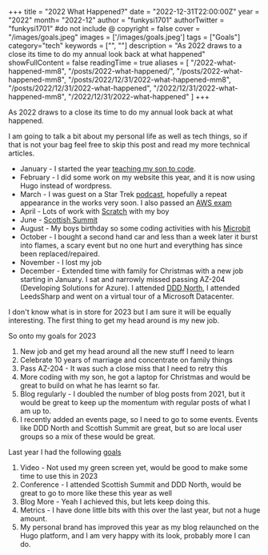 +++
title = "2022 What Happened?"
date = "2022-12-31T22:00:00Z"
year = "2022"
month= "2022-12"
author = "funkysi1701"
authorTwitter = "funkysi1701" #do not include @
copyright = false
cover = "/images/goals.jpeg"
images = ['/images/goals.jpeg']
tags = ["Goals"]
category="tech"
keywords = ["", ""]
description = "As 2022 draws to a close its time to do my annual look back at what happened"
showFullContent = false
readingTime = true
aliases = [
    "/2022-what-happened-mm8",
    "/posts/2022-what-happened/",
    "/posts/2022-what-happened-mm8",
    "/posts/2022/12/31/2022-what-happened-mm8",
    "/posts/2022/12/31/2022-what-happened",
    "/2022/12/31/2022-what-happened-mm8",
    "/2022/12/31/2022-what-happened"
]
+++

As 2022 draws to a close its time to do my annual look back at what happened.

I am going to talk a bit about my personal life as well as tech things, so if that is not your bag feel free to skip this post and read my more technical articles.

- January - I started the year [teaching my son to code](https://www.funkysi1701.com/posts/2021/back-to-basic/).
- February - I did some work on my website this year, and it is now using Hugo instead of wordpress.
- March - I was guest on a Star Trek [podcast](https://www.funkysi1701.com/posts/2022/temporal-trek-podcast/), hopefully a repeat appearance in the works very soon. I also passed an [AWS exam](https://www.funkysi1701.com/posts/2022/aws-cloud-practitioner/)
- April - Lots of work with [Scratch](https://www.funkysi1701.com/posts/2022/scratch/) with my boy
- June - [Scottish Summit](https://www.funkysi1701.com/posts/2022/scottishsummit/)
- August - My boys birthday so some coding activities with his [Microbit](https://www.funkysi1701.com/posts/2022/microbit/)
- October - I bought a second hand car and less than a week later it burst into flames, a scary event but no one hurt and everything has since been replaced/repaired.
- November - I lost my job
- December - Extended time with family for Christmas with a new job starting in January. I sat and narrowly missed passing AZ-204 (Developing Solutions for Azure). I attended [DDD North](https://www.funkysi1701.com/posts/2022/ddd-north/), I attended LeedsSharp and went on a virtual tour of a Microsoft Datacenter.

I don't know what is in store for 2023 but I am sure it will be equally interesting. The first thing to get my head around is my new job.

So onto my goals for 2023

1) New job and get my head around all the new stuff I need to learn
2) Celebrate 10 years of marriage and concentrate on family things
3) Pass AZ-204 - It was such a close miss that I need to retry this
4) More coding with my son, he got a laptop for Christmas and would be great to build on what he has learnt so far.
5) Blog regularly - I doubled the number of blog posts from 2021, but it would be great to keep up the momentum with regular posts of what I am up to.
6) I recently added an events page, so I need to go to some events. Events like DDD North and Scottish Summit are great, but so are local user groups so a mix of these would be great.

Last year I had the following [goals](https://www.funkysi1701.com/posts/2022/2022-goals/)

1) Video - Not used my green screen yet, would be good to make some time to use this in 2023
2) Conference - I attended Scottish Summit and DDD North, would be great to go to more like these this year as well
3) Blog More - Yeah I achieved this, but lets keep doing this.
4) Metrics - I have done little bits with this over the last year, but not a huge amount.
5) My personal brand has improved this year as my blog relaunched on the Hugo platform, and I am very happy with its look, probably more I can do. 
